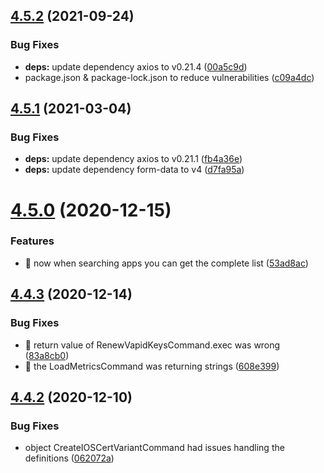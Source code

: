 ## [4.5.2](https://github.com/aerogear/unifiedpush-admin-client/compare/4.5.1...4.5.2) (2021-09-24)


### Bug Fixes

* **deps:** update dependency axios to v0.21.4 ([00a5c9d](https://github.com/aerogear/unifiedpush-admin-client/commit/00a5c9da7b2147eeebd1b1d3d86a640ac3e56bcc))
* package.json & package-lock.json to reduce vulnerabilities ([c09a4dc](https://github.com/aerogear/unifiedpush-admin-client/commit/c09a4dc651930e6c75cba2f5113d4d3c886b1297))



## [4.5.1](https://github.com/aerogear/unifiedpush-admin-client/compare/4.5.0...4.5.1) (2021-03-04)


### Bug Fixes

* **deps:** update dependency axios to v0.21.1 ([fb4a36e](https://github.com/aerogear/unifiedpush-admin-client/commit/fb4a36e4dc6ae423104180bac622bb4e175e904a))
* **deps:** update dependency form-data to v4 ([d7fa95a](https://github.com/aerogear/unifiedpush-admin-client/commit/d7fa95ad2cf23c0f92204136a0de630269d1e052))



# [4.5.0](https://github.com/aerogear/unifiedpush-admin-client/compare/4.4.3...4.5.0) (2020-12-15)


### Features

* 🎸 now when searching apps you can get the complete list ([53ad8ac](https://github.com/aerogear/unifiedpush-admin-client/commit/53ad8ac915e9db1d7717fa39c6fc68d0c8147b9d))



## [4.4.3](https://github.com/aerogear/unifiedpush-admin-client/compare/4.4.2...4.4.3) (2020-12-14)


### Bug Fixes

* 🐛 return value of RenewVapidKeysCommand.exec was wrong ([83a8cb0](https://github.com/aerogear/unifiedpush-admin-client/commit/83a8cb002edb86836b8cf89aa48d7c117830f4da))
* 🐛 the LoadMetricsCommand was returning strings ([608e399](https://github.com/aerogear/unifiedpush-admin-client/commit/608e399df30643763555e8604aa81f7776c5d068))



## [4.4.2](https://github.com/aerogear/unifiedpush-admin-client/compare/4.4.1...4.4.2) (2020-12-10)


### Bug Fixes

* object CreateIOSCertVariantCommand had issues handling the definitions ([062072a](https://github.com/aerogear/unifiedpush-admin-client/commit/062072ab11d85b8649d0757f7c734dd2f0843976))



